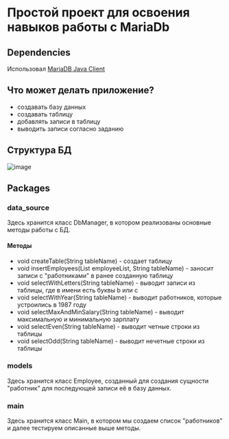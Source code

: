 # Простой проект для освоения навыков работы с MariaDb

## Dependencies

Использовал [MariaDB Java Client]([https://mvnrepository.com/artifact/org.xerial/sqlite-jdbc/3.44.1.0](https://mvnrepository.com/artifact/org.mariadb.jdbc/mariadb-java-client/3.3.2))

## Что может делать приложение?
- создавать базу данных
- создавать таблицу
- добавлять записи в таблицу
- выводить записи согласно заданию

## Структура БД
![image](https://github.com/bmsalikhov/MariaDB_training/assets/153372291/3920038a-264e-4ea6-8c11-ec8a978e82a7)


## Packages
### data_source
Здесь хранится класс DbManager, в котором реализованы основные методы работы с БД.
#### Методы
- void createTable(String tableName) - создает таблицу
- void insertEmployees(List<Employee> employeeList, String tableName) - заносит записи с "работниками" в ранее созданную таблицу
- void selectWithLetters(String tableName) - выводит записи из таблицы, где в имени есть буквы b или c
- void selectWithYear(String tableName) - выводит работников, которые устроились в 1987 году
- void selectMaxAndMinSalary(String tableName) - выводит максимальную и минимальную зарплату
- void selectEven(String tableName) - выводит четные строки из таблицы
- void selectOdd(String tableName) - выводит нечетные строки из таблицы
### models
Здесь хранится класс Employee, созданный для создания сущности "работник" для последующей записи её в базу данных.
### main
Здесь хранится класс Main, в котором мы создаем список "работников" и далее тестируем описанные выше методы.
